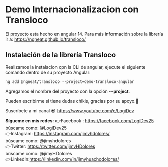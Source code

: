 # Demo Internacionalizacion con Transloco

El proyecto esta hecho en angular 14. Para más información sobre la librería ir a: https://ngneat.github.io/transloco/

## Instalación de la librería Transloco

Realizamos la instalacion cpn la CLI de angular, ejecute el siguiente comando dentro de su proyecto Angular:

```console
ng add @ngneat/transloco --project=demo-transloco-angular
```

Agregamos el nombre del proyecto con la opción **--project**.

Pueden escribirme si tiene dudas chikis, gracias por su apoyo.🤗

Suscríbete a mi canal 😎
https://www.youtube.com/c/LogiDev

**Sígueme en mis redes:**
👉Facebook : https://facebook.com/LogiDev25  
búscame como: @LogiDev25  
👉Instagram: https://instagram.com/jimyhdolores/  
búscame como: @jimyhdolores  
👉Twitter: https://twitter.com/jimyHDolores  
búscame como: @jimyHDolores  
👉LinkedIn:https://linkedin.com/in/jimyhuachodolores/
